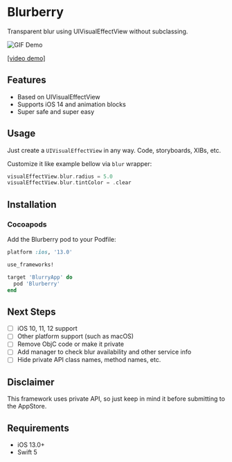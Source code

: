 # Blurberry

Transparent blur using UIVisualEffectView without subclassing.

![GIF Demo](https://github.com/unboxme/Blurberry/blob/master/Resources/demo.gif)

[[video demo]](https://vimeo.com/457206677)

## Features
- Based on UIVisualEffectView
- Supports iOS 14 and animation blocks
- Super safe and super easy

## Usage

Just create a `UIVisualEffectView` in any way. Code, storyboards, XIBs, etc.

Customize it like example bellow via `blur` wrapper:
```swift
visualEffectView.blur.radius = 5.0
visualEffectView.blur.tintColor = .clear
```

## Installation

### Cocoapods

Add the Blurberry pod to your Podfile:
```ruby
platform :ios, '13.0'

use_frameworks!

target 'BlurryApp' do
  pod 'Blurberry' 
end
```

## Next Steps

- [ ] iOS 10, 11, 12 support
- [ ] Other platform support (such as macOS)
- [ ] Remove ObjC code or make it private
- [ ] Add manager to check blur availability and other service info
- [ ] Hide private API class names, method names, etc.

## Disclaimer

This framework uses private API, so just keep in mind it before submitting to the AppStore.

## Requirements

- iOS 13.0+
- Swift 5
